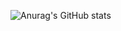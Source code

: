![Anurag's GitHub stats](https://github-readme-stats.vercel.app/api?username=mskerba&show_icons=true&theme=radical)
